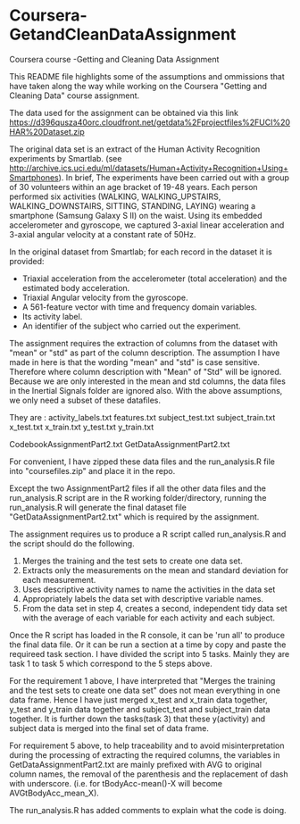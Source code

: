# Coursera-GetandCleanDataAssignment
Coursera course -Getting and Cleaning Data Assignment

This README file highlights some of the assumptions and ommissions that have taken along the way while working on the Coursera "Getting and Cleaning Data" course assignment.

The data used for the assignment can be obtained via this link https://d396qusza40orc.cloudfront.net/getdata%2Fprojectfiles%2FUCI%20HAR%20Dataset.zip 

The original data set is an extract of the Human Activity Recognition experiments by Smartlab. (see http://archive.ics.uci.edu/ml/datasets/Human+Activity+Recognition+Using+Smartphones). In brief,
The experiments have been carried out with a group of 30 volunteers within an age bracket of 19-48 years. Each person performed six activities (WALKING, WALKING_UPSTAIRS, WALKING_DOWNSTAIRS, SITTING, STANDING, LAYING) wearing a smartphone (Samsung Galaxy S II) on the waist. Using its embedded accelerometer and gyroscope, we captured 3-axial linear acceleration and 3-axial angular velocity at a constant rate of 50Hz. 

In the original dataset from Smartlab; for each record in the dataset it is provided: 
- Triaxial acceleration from the accelerometer (total acceleration) and the estimated body acceleration. 
- Triaxial Angular velocity from the gyroscope. 
- A 561-feature vector with time and frequency domain variables. 
- Its activity label. 
- An identifier of the subject who carried out the experiment.


The assignment requires the extraction of columns from the dataset with "mean" or "std" as part of the column description. The assumption I have made in here is that the wording "mean" and "std" is case sensitive. Therefore where column description with "Mean" of "Std" will be ignored.
Because we are only interested in the mean and std columns, the data files in the Inertial Signals folder are ignored also.
With the above assumptions, we only need a subset of these datafiles.  

They are :
activity_labels.txt
features.txt
subject_test.txt
subject_train.txt
x_test.txt
x_train.txt
y_test.txt
y_train.txt

CodebookAssignmentPart2.txt
GetDataAssignmentPart2.txt

For convenient, I have zipped these data files and the run_analysis.R file into "coursefiles.zip" and place it in the repo.

Except the two AssignmentPart2 files if all the other data files and the run_analysis.R script are in the R working folder/directory, running the run_analysis.R will generate the  final dataset file "GetDataAssignmentPart2.txt" which is required by the assignment.

The assignment requires us to produce a R script called run_analysis.R and the script should do the following.
 1.  Merges the training and the test sets to create one data set.
 2.  Extracts only the measurements on the mean and standard deviation for each measurement. 
 3.  Uses descriptive activity names to name the activities in the data set
 4.  Appropriately labels the data set with descriptive variable names. 
 5.  From the data set in step 4, creates a second, independent tidy data set with the average of each variable for each activity and each subject.

Once the R script has loaded in the R console, it can be 'run all' to produce the final data file.
Or it can be run a section at a time by copy and paste the requireed task section.  I have divided the script into 5 tasks. Mainly they are task 1 to task 5 which correspond to the 5 steps above.

For the requirement 1 above, 
I have interpreted that "Merges the training and the test sets to create one data set" does not mean everything in one data frame. Hence I have just merged x_test and x_train data together, y_test and y_train data together and subject_test and subject_train data together.  It is further down the tasks(task 3) that these y(activity) and subject data is merged into the final set of data frame.

For requirement 5 above,
 to help traceability and to avoid misinterpretation during the processing of extracting the required columns, the variables in GetDataAssignmentPart2.txt  are mainly prefixed with AVG to original column names, the removal of the parenthesis and the replacement of dash with underscore. (i.e. for tBodyAcc-mean()-X  will become AVGtBodyAcc_mean_X).

The run_analysis.R has added comments to explain what the code is doing. 



